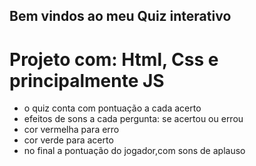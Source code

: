## Bem vindos ao meu Quiz interativo



# Projeto com: Html, Css e principalmente JS

* o quiz conta com pontuação a cada acerto 
* efeitos de sons a cada pergunta: se acertou ou errou
* cor vermelha para erro
* cor verde para acerto
* no final a pontuação do jogador,com sons de aplauso






